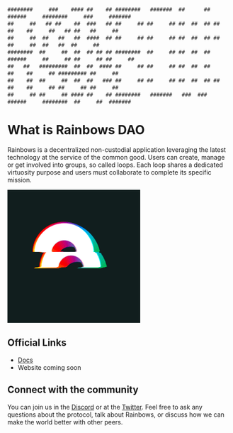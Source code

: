 ```
########     ###    #### ##    ## ########   #######  ##      ##  ######     ########     ###     #######  
##     ##   ## ##    ##  ###   ## ##     ## ##     ## ##  ##  ## ##    ##    ##     ##   ## ##   ##     ## 
##     ##  ##   ##   ##  ####  ## ##     ## ##     ## ##  ##  ## ##          ##     ##  ##   ##  ##     ## 
########  ##     ##  ##  ## ## ## ########  ##     ## ##  ##  ##  ######     ##     ## ##     ## ##     ## 
##   ##   #########  ##  ##  #### ##     ## ##     ## ##  ##  ##       ##    ##     ## ######### ##     ## 
##    ##  ##     ##  ##  ##   ### ##     ## ##     ## ##  ##  ## ##    ##    ##     ## ##     ## ##     ## 
##     ## ##     ## #### ##    ## ########   #######   ###  ###   ######     ########  ##     ##  #######  
```

# What is Rainbows DAO

Rainbows is a decentralized non-custodial application leveraging the latest technology at the service of the common good. Users can create, manage or get involved into groups, so called loops. Each loop shares a dedicated virtuosity purpose and users must collaborate to complete its specific mission.

![rainbows-logo](img/logo.gif)

## Official Links

- [Docs](https://blockswan-hq.gitbook.io/rainbows-dao/)
- Website coming soon

## Connect with the community

You can join us in the [Discord]() or at the [Twitter](). Feel free to ask any questions about the protocol, talk about Rainbows, or discuss how we can make the world better with other peers.
